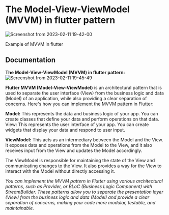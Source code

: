 
# The Model-View-ViewModel (MVVM) in flutter pattern


![Screenshot from 2023-02-11 19-42-00](https://user-images.githubusercontent.com/70679949/218263497-fa0bcb3f-543a-4f13-b6fe-1ab0c37609f4.png)

Example of MVVM in flutter
## Documentation

**The Model-View-ViewModel (MVVM) in flutter pattern:**
![Screenshot from 2023-02-11 19-45-49](https://user-images.githubusercontent.com/70679949/218263507-991e8fb5-9673-4af1-89b3-bfcfe126770f.png)

**Flutter MVVM (Model-View-ViewModel)** is an architectural pattern that is used to separate the user interface (View) from the business logic and data (Model) of an application, while also providing a clear separation of concerns. Here's how you can implement the MVVM pattern in Flutter:

**Model:** This represents the data and business logic of your app. You can create classes that define your data and perform operations on that data.
View: This represents the user interface of your app. You can create widgets that display your data and respond to user input.

**ViewModel:** This acts as an intermediary between the Model and the View. It exposes data and operations from the Model to the View, and it also receives input from the View and updates the Model accordingly.

The ViewModel is responsible for maintaining the state of the View and communicating changes to the View. It also provides a way for the View to interact with the Model without directly accessing it.

_You can implement the MVVM pattern in Flutter using various architectural patterns, such as Provider, or BLoC (Business Logic Component) with StreamBuilder. These patterns allow you to separate the presentation layer (View) from the business logic and data (Model) and provide a clear separation of concerns, making your code more modular, testable, and maintainable._
